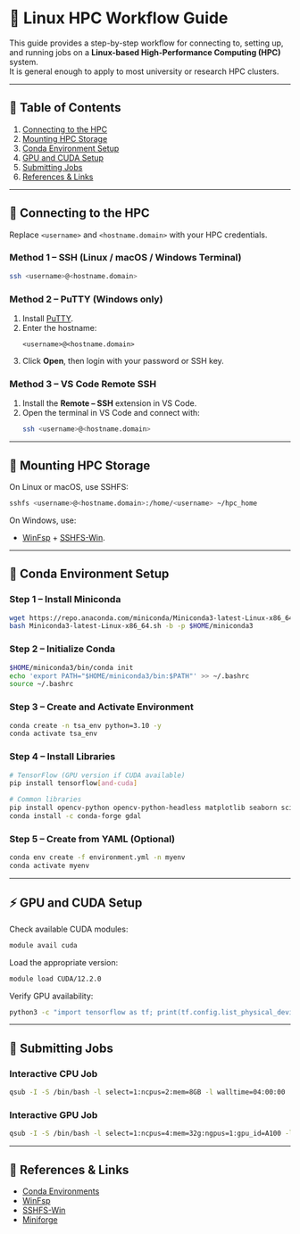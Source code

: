 # 🚀 Linux HPC Workflow Guide

This guide provides a step-by-step workflow for connecting to, setting up, and running jobs on a **Linux-based High-Performance Computing (HPC)** system.  
It is general enough to apply to most university or research HPC clusters.

---

## 📑 Table of Contents
1. [Connecting to the HPC](#connecting-to-the-hpc)
2. [Mounting HPC Storage](#mounting-hpc-storage)
3. [Conda Environment Setup](#conda-environment-setup)
4. [GPU and CUDA Setup](#gpu-and-cuda-setup)
5. [Submitting Jobs](#submitting-jobs)
6. [References & Links](#references--links)

---

## 🔑 Connecting to the HPC

Replace `<username>` and `<hostname.domain>` with your HPC credentials.

### Method 1 – SSH (Linux / macOS / Windows Terminal)
```bash
ssh <username>@<hostname.domain>
```

### Method 2 – PuTTY (Windows only)
1. Install [PuTTY](https://www.putty.org/).  
2. Enter the hostname:
   ```
   <username>@<hostname.domain>
   ```
3. Click **Open**, then login with your password or SSH key.

### Method 3 – VS Code Remote SSH
1. Install the **Remote – SSH** extension in VS Code.  
2. Open the terminal in VS Code and connect with:
   ```bash
   ssh <username>@<hostname.domain>
   ```

---

## 📂 Mounting HPC Storage

On Linux or macOS, use SSHFS:

```bash
sshfs <username>@<hostname.domain>:/home/<username> ~/hpc_home
```

On Windows, use:
- [WinFsp](https://github.com/winfsp/winfsp/releases) + [SSHFS-Win](https://github.com/winfsp/sshfs-win).

---

## 🐍 Conda Environment Setup

### Step 1 – Install Miniconda
```bash
wget https://repo.anaconda.com/miniconda/Miniconda3-latest-Linux-x86_64.sh
bash Miniconda3-latest-Linux-x86_64.sh -b -p $HOME/miniconda3
```

### Step 2 – Initialize Conda
```bash
$HOME/miniconda3/bin/conda init
echo 'export PATH="$HOME/miniconda3/bin:$PATH"' >> ~/.bashrc
source ~/.bashrc
```

### Step 3 – Create and Activate Environment
```bash
conda create -n tsa_env python=3.10 -y
conda activate tsa_env
```

### Step 4 – Install Libraries
```bash
# TensorFlow (GPU version if CUDA available)
pip install tensorflow[and-cuda]

# Common libraries
pip install opencv-python opencv-python-headless matplotlib seaborn scikit-image xgboost==1.7.5
conda install -c conda-forge gdal
```

### Step 5 – Create from YAML (Optional)
```bash
conda env create -f environment.yml -n myenv
conda activate myenv
```

---

## ⚡ GPU and CUDA Setup

Check available CUDA modules:
```bash
module avail cuda
```

Load the appropriate version:
```bash
module load CUDA/12.2.0
```

Verify GPU availability:
```bash
python3 -c "import tensorflow as tf; print(tf.config.list_physical_devices('GPU'))"
```

---

## 📝 Submitting Jobs

### Interactive CPU Job
```bash
qsub -I -S /bin/bash -l select=1:ncpus=2:mem=8GB -l walltime=04:00:00
```

### Interactive GPU Job
```bash
qsub -I -S /bin/bash -l select=1:ncpus=4:mem=32g:ngpus=1:gpu_id=A100 -l walltime=12:00:00
```
---

## 🔗 References & Links
- [Conda Environments](https://docs.conda.io/projects/conda/en/latest/user-guide/tasks/manage-environments.html)
- [WinFsp](https://github.com/winfsp/winfsp/releases)
- [SSHFS-Win](https://github.com/winfsp/sshfs-win)
- [Miniforge](https://github.com/conda-forge/miniforge)
